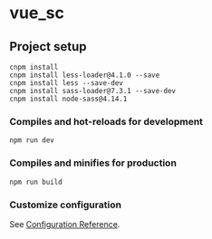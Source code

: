 # vue_sc

## Project setup
```
cnpm install
cnpm install less-loader@4.1.0 --save 
cnpm install less --save-dev
cnpm install sass-loader@7.3.1 --save-dev
cnpm install node-sass@4.14.1

```

### Compiles and hot-reloads for development
```
npm run dev
```

### Compiles and minifies for production
```
npm run build
```

### Customize configuration
See [Configuration Reference](https://cli.vuejs.org/config/).
